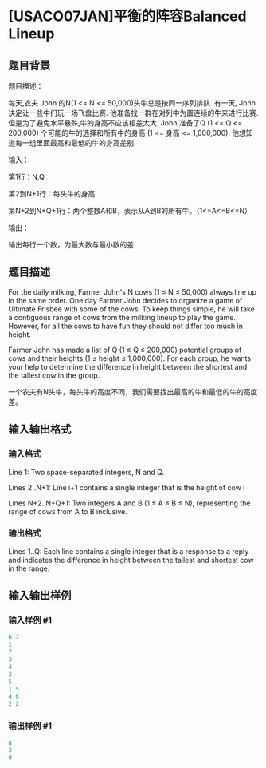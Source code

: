 # [USACO07JAN]平衡的阵容Balanced Lineup

## 题目背景

题目描述：

每天,农夫 John 的N(1 <= N <= 50,000)头牛总是按同一序列排队. 有一天, John 决定让一些牛们玩一场飞盘比赛. 他准备找一群在对列中为置连续的牛来进行比赛. 但是为了避免水平悬殊,牛的身高不应该相差太大. John 准备了Q (1 <= Q <= 200,000) 个可能的牛的选择和所有牛的身高 (1 <= 身高 <= 1,000,000). 他想知道每一组里面最高和最低的牛的身高差别.

输入：

第1行：N,Q

第2到N+1行：每头牛的身高

第N+2到N+Q+1行：两个整数A和B，表示从A到B的所有牛。（1<=A<=B<=N）

输出：

输出每行一个数，为最大数与最小数的差

## 题目描述

For the daily milking, Farmer John's N cows (1 ≤ N ≤ 50,000) always line up in the same order. One day Farmer John decides to organize a game of Ultimate Frisbee with some of the cows. To keep things simple, he will take a contiguous range of cows from the milking lineup to play the game. However, for all the cows to have fun they should not differ too much in height.

Farmer John has made a list of Q (1 ≤ Q ≤ 200,000) potential groups of cows and their heights (1 ≤ height ≤ 1,000,000). For each group, he wants your help to determine the difference in height between the shortest and the tallest cow in the group.

一个农夫有N头牛，每头牛的高度不同，我们需要找出最高的牛和最低的牛的高度差。

## 输入输出格式

### 输入格式

Line 1: Two space-separated integers, N and Q.

Lines 2..N+1: Line i+1 contains a single integer that is the height of cow i

Lines N+2..N+Q+1: Two integers A and B (1 ≤ A ≤ B ≤ N), representing the range of cows from A to B inclusive.

### 输出格式

Lines 1..Q: Each line contains a single integer that is a response to a reply and indicates the difference in height between the tallest and shortest cow in the range.

## 输入输出样例

### 输入样例 #1

```cpp
6 3
1
7
3
4
2
5
1 5
4 6
2 2
```


### 输出样例 #1

```cpp
6
3
0
```


